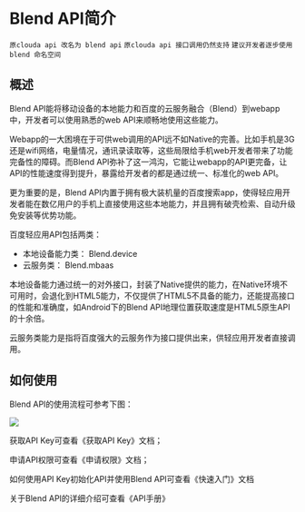 # Blend API简介
`原clouda api 改名为 blend api`
`原clouda api 接口调用仍然支持`
`建议开发者逐步使用blend 命名空间`
## 概述

Blend API能将移动设备的本地能力和百度的云服务融合（Blend）到webapp中，开发者可以使用熟悉的web API来顺畅地使用这些能力。

Webapp的一大困境在于可供web调用的API远不如Native的完善。比如手机是3G还是wifi网络，电量情况，通讯录读取等，这些局限给手机web开发者带来了功能完备性的障碍。而Blend API弥补了这一鸿沟，它能让webapp的API更完备，让API的性能速度得到提升，暴露给开发者的都是通过统一、标准化的web API。

更为重要的是，Blend API内置于拥有极大装机量的百度搜索app，使得轻应用开发者能在数亿用户的手机上直接使用这些本地能力，并且拥有破壳检索、自动升级免安装等优势功能。

百度轻应用API包括两类：

* 本地设备能力类： Blend.device
* 云服务类： Blend.mbaas

本地设备能力通过统一的对外接口，封装了Native提供的能力，在Native环境不可用时，会退化到HTML5能力，不仅提供了HTML5不具备的能力，还能提高接口的性能和准确度，如Android下的Blend API地理位置获取速度是HTML5原生API的十余倍。

云服务类能力是指将百度强大的云服务作为接口提供出来，供轻应用开发者直接调用。


## 如何使用

Blend API的使用流程可参考下图：

![](/md/images/blend_api_flow.png)

获取API Key可查看《获取API Key》文档；

申请API权限可查看《申请权限》文档；

如何使用API Key初始化API并使用Blend API可查看《快速入门》文档

关于Blend API的详细介绍可查看《API手册》





